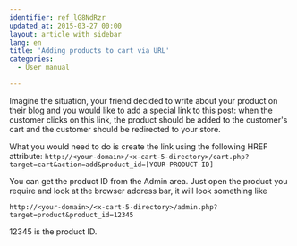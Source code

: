 ```yaml
---
identifier: ref_lG8NdRzr
updated_at: 2015-03-27 00:00
layout: article_with_sidebar
lang: en
title: 'Adding products to cart via URL'
categories:
  - User manual

---
```



Imagine the situation, your friend decided to write about your product on their blog and you would like to add a special link to this post: when the customer clicks on this link, the product should be added to the customer's cart and the customer should be redirected to your store.

What you would need to do is create the link using the following HREF attribute:
`http://<your-domain>/<x-cart-5-directory>/cart.php?target=cart&action=add&product_id=[YOUR-PRODUCT-ID]`

You can get the product ID from the Admin area. Just open the product you require and look at the browser address bar, it will look something like

`http://<your-domain>/<x-cart-5-directory>/admin.php?target=product&product_id=12345`

12345 is the product ID.